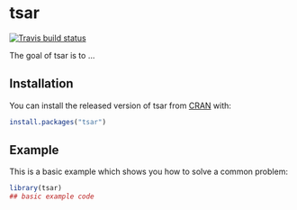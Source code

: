 # tsar

<!-- badges: start -->
[![Travis build status](https://travis-ci.org/bklimowski/tsar.svg?branch=master)](https://travis-ci.org/bklimowski/tsar)
<!-- badges: end -->

The goal of tsar is to ...

## Installation

You can install the released version of tsar from [CRAN](https://CRAN.R-project.org) with:

``` r
install.packages("tsar")
```

## Example

This is a basic example which shows you how to solve a common problem:

``` r
library(tsar)
## basic example code
```

